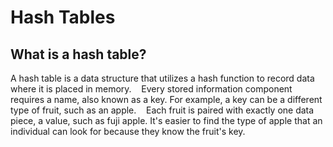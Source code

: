 <h1> Hash Tables </h1>

<h2>What is a hash table?</h2>

<p>A hash table is a data structure that utilizes a hash function to record data where it is placed in memory. 
   Every stored information component requires a name, also known as a key. For example, a key can be a different type of fruit, such as an apple. 
   Each fruit is paired with exactly one data piece, a value, such as fuji apple. It's easier to find the type of apple that an individual can look for because they know the fruit's key. </p>
